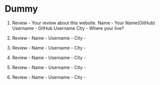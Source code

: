 # Dummy 
1.  Review - Your review about this website.
    Name - Your Name(GitHub)
    Username - GitHub Username
    City - Where your live?
    
2.  Review - 
    Name - 
    Username - 
    City - 
    
    
3.  Review - 
    Name - 
    Username - 
    City -
    
    
4.  Review - 
    Name - 
    Username - 
    City -
    
    
5.  Review - 
    Name - 
    Username - 
    City - 


6.  Review - 
    Name - 
    Username - 
    City -     
